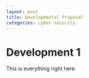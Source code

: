 ```yaml
---
layout: post
title: Developmental Proposal
categories: cyber-security
---
```


# Development 1

This is everything right here.
